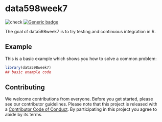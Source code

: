 # data598week7

<!-- badges: start -->
![check](https://github.com/advika18/DATA-598-WI20-week-7/blob/master/.github/workflows/check/badge.svg)
[![Generic badge](https://img.shields.io/badge/<SUBJECT>-<STATUS>-<COLOR>.svg)](https://shields.io/)


<!-- badges: end -->

The goal of data598week7 is to try testing and continuous integration in R.


## Example

This is a basic example which shows you how to solve a common problem:

``` r
library(data598week7)
## basic example code
```
## Contributing

We welcome contributions from everyone. Before you get started, please see our contributor guidelines. Please note that this project is released with a [Contributor Code of Conduct](./CODE_OF_CONDUCT.md). By participating in this project you agree to abide by its terms.
